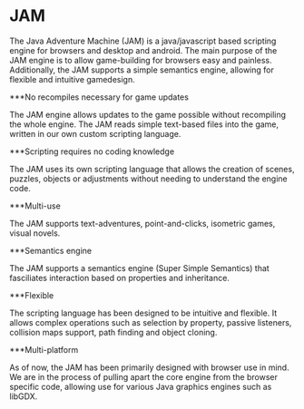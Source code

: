 # JAM

The Java Adventure Machine (JAM) is a java/javascript based scripting engine for browsers and desktop and android. The main purpose of the JAM engine is to allow game-building for browsers easy and painless. Additionally, the JAM supports a simple semantics engine, allowing for flexible and intuitive gamedesign.

***No recompiles necessary for game updates

The JAM engine allows updates to the game possible without recompiling the whole engine. The JAM reads simple text-based files into the game, written in our own custom scripting language.

***Scripting requires no coding knowledge

The JAM uses its own scripting language that allows the creation of scenes, puzzles, objects or adjustments without needing to understand the engine code.

***Multi-use

The JAM supports text-adventures, point-and-clicks, isometric games, visual novels.

***Semantics engine

The JAM supports a semantics engine (Super Simple Semantics) that fasciliates interaction based on properties and inheritance.

***Flexible

The scripting language has been designed to be intuitive and flexible. It allows complex operations such as selection by property, passive listeners, collision maps support, path finding and object cloning.

***Multi-platform

As of now, the JAM has been primarily designed with browser use in mind. We are in the process of pulling apart the core engine from the browser specific code, allowing use for various Java graphics engines such as libGDX.
